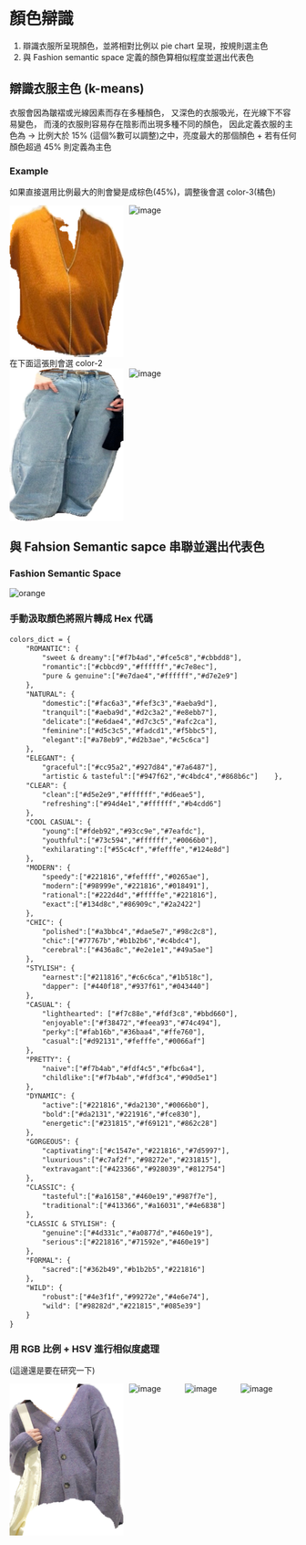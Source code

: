 # 顏色辯識
1. 辯識衣服所呈現顏色，並將相對比例以 pie chart 呈現，按規則選主色
2. 與 Fashion semantic space 定義的顏色算相似程度並選出代表色


## 辯識衣服主色 (k-means)
衣服會因為皺褶或光線因素而存在多種顏色，
又深色的衣服吸光，在光線下不容易變色，
而淺的衣服則容易存在陰影而出現多種不同的顏色，
因此定義衣服的主色為 -> 比例大於 15% (這個%數可以調整)之中，亮度最大的那個顏色 + 若有任何顏色超過 45% 則定義為主色 

### Example
如果直接選用比例最大的則會變是成棕色(45%)，調整後會選 color-3(橘色)
<div style="display: flex; justify-content: space-between;">
  <img src="https://github.com/smart-closet/smart-closet-model/blob/main/phase1/Color_identification/orange.png" alt="orange" width="200" style="margin-right: 10px;"/>
  <img src="https://github.com/user-attachments/assets/b7c28d7c-d927-4155-910c-fdb640184727" alt="image" width="400"/>
</div>
在下面這張則會選 color-2
<div style="display: flex; justify-content: space-between;">
  <img src="https://github.com/smart-closet/smart-closet-model/blob/main/phase1/Color_identification/jeans.png" alt="orange" width="200" style="margin-right: 10px;"/>
  <img src="https://github.com/user-attachments/assets/4540e7bc-9862-4f1a-8610-00de5d2f9db0" alt="image" width="400"/>
</div>

## 與 Fahsion Semantic sapce 串聯並選出代表色
### Fashion Semantic Space
<img src="https://github.com/user-attachments/assets/74a86b9b-354e-448c-8e6f-5e55852ffedf" alt="orange" width="800"/>

### 手動汲取顏色將照片轉成 Hex 代碼

```
colors_dict = {
    "ROMANTIC": {
        "sweet & dreamy":["#f7b4ad","#fce5c8","#cbbdd8"],
        "romantic":["#cbbcd9","#ffffff","#c7e8ec"],
        "pure & genuine":["#e7dae4","#ffffff","#d7e2e9"]
    },
    "NATURAL": {
        "domestic":["#fac6a3","#fef3c3","#aeba9d"],
        "tranquil":["#aeba9d","#d2c3a2","#e8ebb7"],
        "delicate":["#e6dae4","#d7c3c5","#afc2ca"],
        "feminine":["#d5c3c5","#fadcd1","#f5bbc5"],
        "elegant":["#a78eb9","#d2b3ae","#c5c6ca"]
    },
    "ELEGANT": {
        "graceful":["#cc95a2","#927d84","#7a6487"],
        "artistic & tasteful":["#947f62","#c4bdc4","#868b6c"]    },
    "CLEAR": {
        "clean":["#d5e2e9","#ffffff","#d6eae5"],
        "refreshing":["#94d4e1","#ffffff","#b4cdd6"]
    },
    "COOL CASUAL": {
        "young":["#fdeb92","#93cc9e","#7eafdc"],
        "youthful":["#73c594","#ffffff","#0066b0"],
        "exhilarating":["#55c4cf","#fefffe","#124e8d"]
    },
    "MODERN": {
        "speedy":["#221816","#feffff","#0265ae"],
        "modern":["#98999e","#221816","#018491"],
        "rational":["#222d4d","#fffffe","#221816"],
        "exact":["#134d8c","#86909c","#2a2422"]
    },
    "CHIC": {
        "polished":["#a3bbc4","#dae5e7","#98c2c8"],
        "chic":["#77767b","#b1b2b6","#c4bdc4"],
        "cerebral":["#436a8c","#e2e1e1","#49a5ae"]
    },
    "STYLISH": {
        "earnest":["#211816","#c6c6ca","#1b518c"],
        "dapper": ["#440f18","#937f61","#043440"]
    },
    "CASUAL": {
        "lighthearted": ["#f7c88e","#fdf3c8","#bbd660"],
        "enjoyable":["#f38472","#feea93","#74c494"],
        "perky":["#fab16b","#36baa4","#ffe760"],
        "casual":["#d92131","#fefffe","#0066af"]
    },
    "PRETTY": {
        "naive":["#f7b4ab","#fdf4c5","#fbc6a4"],
        "childlike":["#f7b4ab","#fdf3c4","#90d5e1"]
    },
    "DYNAMIC": {
        "active":["#221816","#da2130","#0066b0"],
        "bold":["#da2131","#221916","#fce830"],
        "energetic":["#231815","#f69121","#862c28"]
    },
    "GORGEOUS": {
        "captivating":["#c1547e","#221816","#7d5997"],
        "luxurious":["#c7af2f","#98272e","#231815"],
        "extravagant":["#423366","#928039","#812754"]
    },
    "CLASSIC": {
        "tasteful":["#a16158","#460e19","#987f7e"],
        "traditional":["#413366","#a16031","#4e6838"]
    },
    "CLASSIC & STYLISH": {
        "genuine":["#4d331c","#a0877d","#460e19"],
        "serious":["#221816","#71592e","#460e19"]
    },
    "FORMAL": {
        "sacred":["#362b49","#b1b2b5","#221816"]
    },
    "WILD": {
        "robust":["#4e3f1f","#99272e","#4e6e74"],
        "wild": ["#98282d","#221815","#085e39"]
    }
}
```

### 用 RGB 比例 + HSV 進行相似度處理
(這邊還是要在研究一下)

<div style="display: flex; justify-content: space-between;">
  <img src="https://github.com/smart-closet/smart-closet-model/blob/main/phase1/Color_identification/ppp.png" alt="orange" width="200" style="margin-right: 10px;"/>
  <img src="https://github.com/user-attachments/assets/96ee41f0-7c50-4ca8-9dfc-3463e61972e1" alt="image" width="200"/>
  <img src="https://github.com/user-attachments/assets/17c465df-2504-4d5e-b640-c5a0f8f73a02" alt="image" width="200"/>
  <img src="https://github.com/user-attachments/assets/69c5b55f-89c7-4c12-9974-637a699feb35" alt="image" width="200"/>
</div>








